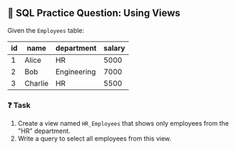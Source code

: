 ## 🧠 SQL Practice Question: Using Views

Given the `Employees` table:

| id | name   | department | salary |
|----|--------|------------|--------|
| 1  | Alice  | HR         | 5000   |
| 2  | Bob    | Engineering| 7000   |
| 3  | Charlie| HR         | 5500   |

### ❓ Task

1. Create a view named `HR_Employees` that shows only employees from the "HR" department.
2. Write a query to select all employees from this view.
